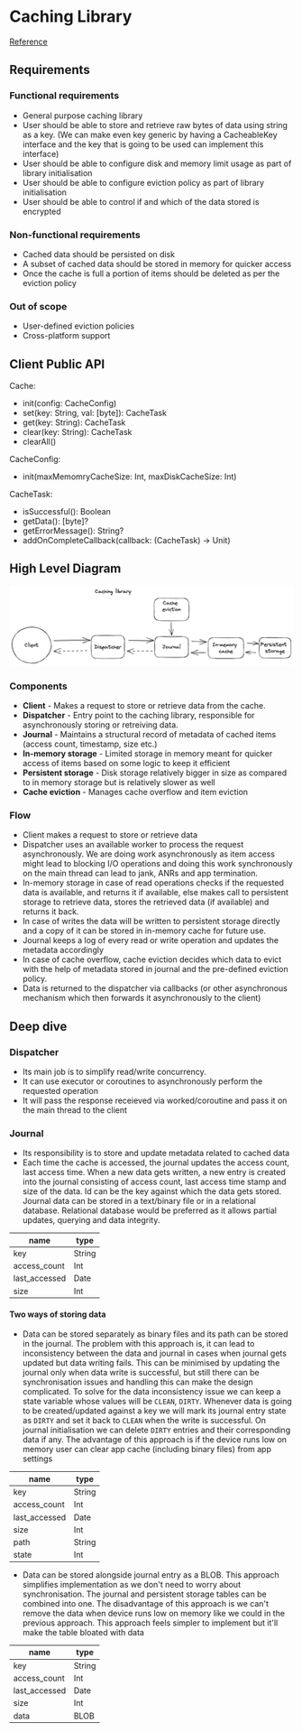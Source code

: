 # Caching Library
[Reference](https://github.com/weeeBox/mobile-system-design/blob/master/exercises/caching-library.md)

## Requirements

### Functional requirements
- General purpose caching library
- User should be able to store and retrieve raw bytes of data using string as a key. (We can make even key generic by having a CacheableKey interface and the key that is going to be used can implement this interface)
- User should be able to configure disk and memory limit usage as part of library initialisation
- User should be able to configure eviction policy as part of library initialisation
- User should be able to control if and which of the data stored is encrypted

### Non-functional requirements
- Cached data should be persisted on disk
- A subset of cached data should be stored in memory for quicker access
- Once the cache is full a portion of items should be deleted as per the eviction policy

### Out of scope
- User-defined eviction policies
- Cross-platform support

## Client Public API
Cache:
- init(config: CacheConfig)
- set(key: String, val: [byte]): CacheTask
- get(key: String): CacheTask
- clear(key: String): CacheTask
- clearAll()

CacheConfig:
- init(maxMemomryCacheSize: Int, maxDiskCacheSize: Int)

CacheTask:
- isSuccessful(): Boolean
- getData(): [byte]?
- getErrorMessage(): String?
- addOnCompleteCallback(callback: (CacheTask) -> Unit)

## High Level Diagram
![Caching library high-level diagram](../images/caching-library-hld.png)

### Components
- **Client** - Makes a request to store or retrieve data from the cache.
- **Dispatcher** - Entry point to the caching library, responsible for asynchronously storing or retreiving data.
- **Journal** - Maintains a structural record of metadata of cached items (access count, timestamp, size etc.)
- **In-memory storage** - Limited storage in memory meant for quicker access of items based on some logic to keep it efficient
- **Persistent storage** - Disk storage relatively bigger in size as compared to in memory storage but is relatively slower as well
- **Cache eviction** - Manages cache overflow and item eviction

### Flow
- Client makes a request to store or retrieve data
- Dispatcher uses an available worker to process the request asynchronously. We are doing work asynchronously as item access might lead to blocking I/O operations and doing this work synchronously on the main thread can lead to jank, ANRs and app termination.
- In-memory storage in case of read operations checks if the requested data is available, and returns it if available, else makes call to persistent storage to retrieve data, stores the retrieved data (if available) and returns it back.
- In case of writes the data will be written to persistent storage directly and a copy of it can be stored in in-memory cache for future use.
- Journal keeps a log of every read or write operation and updates the metadata accordingly
- In case of cache overflow, cache eviction decides which data to evict with the help of metadata stored in journal and the pre-defined eviction policy.
- Data is returned to the dispatcher via callbacks (or other asynchronous mechanism which then forwards it asynchronously to the client)

## Deep dive

### Dispatcher
- Its main job is to simplify read/write concurrency.
- It can use executor or coroutines to asynchronously perform the requested operation
- It will pass the response receieved via worked/coroutine and pass it on the main thread to the client

### Journal
- Its responsibility is to store and update metadata related to cached data
- Each time the cache is accessed, the journal updates the access count, last access time. When a new data gets written, a new entry is created into the journal consisting of access count, last access time stamp and size of the data. Id can be the key against which the data gets stored. Journal data can be stored in a text/binary file or in a relational database. Relational database would be preferred as it allows partial updates, querying and data integrity.


name | type
--- | ---
key | String
access_count | Int
last_accessed | Date
size | Int

#### Two ways of storing data
- Data can be stored separately as binary files and its path can be stored in the journal. The problem with this approach is, it can lead to inconsistency between the data and journal in cases when journal gets updated but data writing fails. This can be minimised by updating the journal only when data write is successful, but still there can be synchronisation issues and handling this can make the design complicated. To solve for the data inconsistency issue we can keep a state variable whose values will be ```CLEAN```, ```DIRTY```. Whenever data is going to be created/updated against a key we will mark its journal entry state as ```DIRTY``` and set it back to ```CLEAN``` when the write is successful. On journal initialisation we can delete ```DIRTY``` entries and their corresponding data if any. The advantage of this approach is if the device runs low on memory user can clear app cache (including binary files) from app settings

<div align="center">
  
name | type
--- | ---
key | String
access_count | Int
last_accessed | Date
size | Int
path | String
state | Int
  
</div>

- Data can be stored alongside journal entry as a BLOB. This approach simplifies implementation as we don't need to worry about synchronisation. The journal and persistent storage tables can be combined into one. The disadvantage of this approach is we can't remove the data when device runs low on memory like we could in the previous approach. This approach feels simpler to implement but it'll make the table bloated with data

<div align="center">
  
name | type
--- | ---
key | String
access_count | Int
last_accessed | Date
size | Int
data | BLOB
  
</div>
